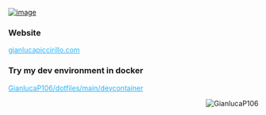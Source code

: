 [![image](https://github.com/GianlucaP106/GianlucaP106/assets/93693693/e6b0a825-0672-4042-a29c-1fcf68a92a3f)](https://www.gianlucapiccirillo.com/)

### Website
<a style="color: #22b3fc" href="https://gianlucapiccirillo.com">gianlucapiccirillo.com</a>

### Try my dev environment in docker
<a style="color: #22b3fc" href="https://github.com/GianlucaP106/dotfiles/blob/main/devcontainer/README.md">GianlucaP106/dotfiles/main/devcontainer</a>

<p><img align="right" src="https://github-readme-stats-mattcab2002.vercel.app/api/top-langs?username=GianlucaP106&show_icons=true&layout=donut&theme=github_dark" alt="GianlucaP106" /></p>
